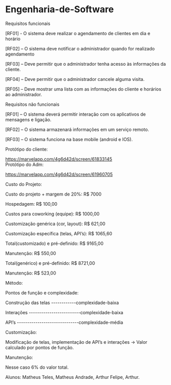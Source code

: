 # Engenharia-de-Software

Requisitos funcionais  

[RF01] - O sistema deve realizar o agendamento de clientes em dia e horário  

[RF02] – O sistema deve notificar o administrador quando for realizado agendamento  

[RF03] –  Deve permitir que o administrador tenha acesso às informações da cliente.  

[RF04] –  Deve permitir que o administrador cancele alguma visita.   

[RF05] –  Deve mostrar uma lista com as informações do cliente e horários ao administrador.  

Requisitos não funcionais  

[RF01] – O sistema deverá permitir interação com os aplicativos de mensagens e ligação.

[RF02] – O sistema armazenará informações em um serviço remoto.  

[RF03] – O sistema funciona na base mobile (android e IOS).   

Protótipo do cliente:  

https://marvelapp.com/4g6d42d/screen/61833145  
Protótipo do Adm:  

https://marvelapp.com/4g6d42d/screen/61960705  


Custo do Projeto:

Custo do projeto + margem de 20%: R$ 7000

Hospedagem: R$ 100,00

Custos para coworking (equipe): R$ 1000,00

Customização genérica (cor, layout): R$ 621,00

Customização específica (telas, API’s): R$ 1065,60

Total(customizado) e pré-definido: R$ 9165,00

Manutenção: R$ 550,00

Total(genérico) e pré-definido: R$ 8721,00

Manutenção: R$ 523,00



Método:

Pontos de função e complexidade:

Construção das telas ------------complexidade-baixa

Interações -------------------------complexidade-baixa

API’s ------------------------------complexidade-média



Customização:

Modificação de telas, implementação de API’s e interações -> Valor calculado por pontos de função.



Manutenção:

Nesse caso 6% do valor total.








Alunos: Matheus Teles, Matheus Andrade, Arthur Felipe, Arthur.



